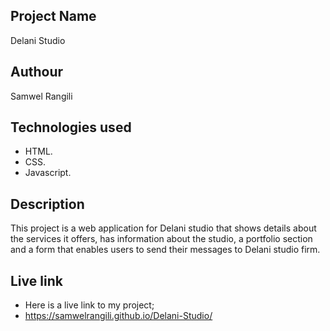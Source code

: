 ## Project Name
Delani Studio

## Authour
Samwel Rangili

## Technologies used
* HTML.
* CSS.
* Javascript.


## Description
This project is a web application for Delani studio that shows details about the services it offers, has information about the studio, a portfolio section and a form that enables users to send their messages to Delani studio firm.

## Live link

* Here is a live link to my project;
* https://samwelrangili.github.io/Delani-Studio/